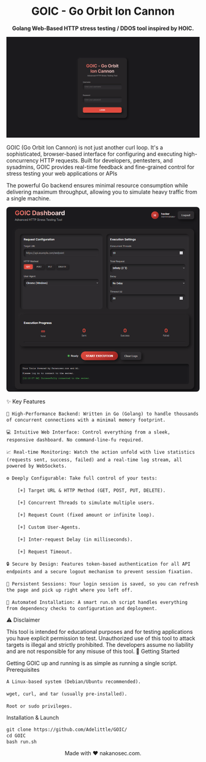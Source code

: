 <div align="center">
<h1>GOIC - Go Orbit Ion Cannon</h1>
<p><strong>Golang Web-Based HTTP stress testing / DDOS tool inspired by HOIC.</strong></p>
<p>
<img alt="GitHub language count" src="https://github.com/Adelittle/GOIC/blob/main/image/goic1.png?raw=true">
</p>
</div>

GOIC (Go Orbit Ion Cannon) is not just another curl loop. It's a sophisticated, browser-based interface for configuring and executing high-concurrency HTTP requests. Built for developers, pentesters, and sysadmins, GOIC provides real-time feedback and fine-grained control for stress testing your web applications or APIs

The powerful Go backend ensures minimal resource consumption while delivering maximum throughput, allowing you to simulate heavy traffic from a single machine.

<p align="center">
<img src="https://github.com/Adelittle/GOIC/blob/main/image/goic2.png?raw=true" style="border-radius: 8px;" />
</p>
✨ Key Features

    🚀 High-Performance Backend: Written in Go (Golang) to handle thousands of concurrent connections with a minimal memory footprint.

    💻 Intuitive Web Interface: Control everything from a sleek, responsive dashboard. No command-line-fu required.

    📈 Real-time Monitoring: Watch the action unfold with live statistics (requests sent, success, failed) and a real-time log stream, all powered by WebSockets.

    ⚙️ Deeply Configurable: Take full control of your tests:

        [+] Target URL & HTTP Method (GET, POST, PUT, DELETE).

        [+] Concurrent Threads to simulate multiple users.

        [+] Request Count (fixed amount or infinite loop).

        [+] Custom User-Agents.

        [+] Inter-request Delay (in milliseconds).

        [+] Request Timeout.

    🔒 Secure by Design: Features token-based authentication for all API endpoints and a secure logout mechanism to prevent session fixation.

    🔄 Persistent Sessions: Your login session is saved, so you can refresh the page and pick up right where you left off.

    🤖 Automated Installation: A smart run.sh script handles everything from dependency checks to configuration and deployment.

⚠️ Disclaimer

This tool is intended for educational purposes and for testing applications you have explicit permission to test. Unauthorized use of this tool to attack targets is illegal and strictly prohibited. The developers assume no liability and are not responsible for any misuse of this tool.
🚀 Getting Started

Getting GOIC up and running is as simple as running a single script.
Prerequisites

    A Linux-based system (Debian/Ubuntu recommended).

    wget, curl, and tar (usually pre-installed).

    Root or sudo privileges.

Installation & Launch

    git clone https://github.com/Adelittle/GOIC/
    cd GOIC
    bash run.sh

<div align="center">
<p>Made with ❤️ nakanosec.com.</p>
</div>
